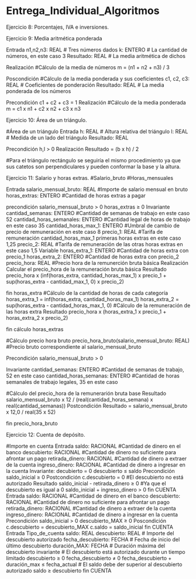 # Entrega_Individual_Algoritmos

Ejercicio 8: Porcentajes, IVA e inversiones.


Ejercicio 9: Media aritmética ponderada

Entrada
  n1,n2,n3: REAL    # Tres números dados
  k: ENTERO         # La cantidad de números, en este caso 3
Resultado: REAL     # La media aritmética de dichos 

Realización
   #Cálculo de la media de números
   m = (n1 + n2 + n3) / 3

Poscondición
   #Cálculo de la media ponderada y sus coeficientes
   c1, c2, c3: REAL  # Coeficientes de ponderación
 Resultado: REAL     # La media ponderada de los números
 
 Precondición
   c1 + c2 + c3 = 1
 Realización
    #Cálculo de la media ponderada
    m = c1 x n1 + c2 x n2 + c3 x n3
   
   
Ejercicio 10: Área de un triángulo.

#Área de un triángulo
Entrada
   h: REAL  # Altura relativa del triángulo
   l: REAL  # Medida de un lado del triángulo
Resultado: REAL

Precondición
   h,l > 0
Realización
   Resultado = (b x h) / 2

#Para el triángulo rectángulo se seguiría el mismo procedimiento ya que sus catetos son perpendiculares y pueden conformar la base y la altura.

Ejercicio 11: Salario y horas extras.
#Salario_bruto
#Horas_mensuales

Entrada
   salario_mensual_bruto: REAL #Importe de salario mensual en bruto
   horas_extras: ENTERO #Cantidad de horas extras a pagar

precondición
   salario_mensual_bruto > 0
   horas_extras ≥ 0
Invariante
   cantidad_semanas: ENTERO #Cantidad de semanas de trabajo en este caso 52
   cantidad_horas_semanales: ENTERO #Cantidad legal de horas de trabajo en este caso 35
   cantidad_horas_max_1: ENTERO #Umbral de cambio de precio de remuneración en este caso 8
   precio_1: REAL #Tarifa de remuneración cantidad_horas_max_1 primeras horas extras en este caso 1,25
   precio_2: REAL #Tarifa de remuneración de las otras horas extras en este caso 1,5
Variable
   horas_extra_1: ENTERO #Cantidad de horas extra con precio_1
   horas_extra_2: ENTERO #Cantidad de horas extra con precio_2
   precio_hora: REAL #Precio hora de la remunerción bruta básica
Realización
   Calcular el precio_hora de la remuneración bruta básica
Resultado 
   precio_hora x (inf(horas_extra, cantidad_horas_max_1) x precio_1 + sup(horas_extra - cantidad_max_1, 0) x precio_2)

fin horas_extra
#Cálculo de la cantidad de horas de cada categoría
horas_extra_1 = inf(horas_extra, cantidad_horas_max_1)
horas_extra_2 = sup(horas_extra - cantidad_horas_max_1, 0)
#Cálculo de la remuneración de las horas extra
Resultado
   precio_hora x (horas_extra_1 x precio_1 + horas_extra_2 x precio_2)

fin cálculo horas_extras

#Cálculo precio hora bruto
precio_hora_bruto(salario_mensual_bruto: REAL) #Precio bruto correspondiente al salario_mensual_bruto

Precondición
    salario_mensual_bruto > 0

Invariante
    cantidad_semanas: ENTERO #Cantidad de semanas de trabajo, 52 en este caso
    cantidad_horas_semanas: ENTERO #Cantidad de horas semanales de trabajo legales, 35 en este caso

#Cálculo del precio_hora de la remunerarión bruta base
Resultado
   salario_mensual_bruto x 12 / (real(cantidad_horas_semana) x real(cantidad_semanas))
Postcondición
  Resultado = salario_mensual_bruto x 12,0 / real(35 x 52)

fin precio_hora_bruto


Ejercicio 12: Cuenta de depósito.

#Importe en cuenta
Entrada
   saldo: RACIONAL  #Cantidad de dinero en el banco
   descubierto: RACIONAL  #Cantidad de dinero no suficiente para afrontar un pago
   retirada_dinero: RACIONAL #Cantidad de dinero a extraer de la cuenta
   ingreso_dinero: RACIONAL #Cantidad de dinero a ingresar en la cuenta
Invariante:
   decubierto = 0
   descubierto ≤ saldo
Precondición
   saldo_inicial ≥ 0
Postcondición 
   c.descubierto = 0 #El descubierto no está autorizado
Resultado
   saldo_inicial - retirada_dinero ≥ 0 #Ya que el descubierto es igual a 0
   saldo_inicial + ingreso_dinero > 0
fin CUENTA
Entrada
   saldo: RACIONAL  #Cantidad de dinero en el banco
   descubierto: RACIONAL  #Cantidad de dinero no suficiente para afrontar un pago
   retirada_dinero: RACIONAL #Cantidad de dinero a extraer de la cuenta
   ingreso_dinero: RACIONAL #Cantidad de dinero a ingresar en la cuenta
Precondición
   saldo_inicial > 0
   descubierto_MAX ≥ 0
Poscondición
   c.descubierto = descubierto_MAX
   c.saldo = saldo_inicial
fin CUENTA
Entrada
   Tipo_de_cuenta
    saldo: REAL 
    descubierto: REAL # Importe del descubierto autorizado
    fecha_descubierto: FECHA # Fecha de inicio del último descubierto
    duración_MAX: FECHA # Duración máxima del descubierto
    invariante
        # El descubierto está autorizado durante un tiempo limitado
        descubierto ≥ 0
        fecha_descubierto ≠ 0
        fecha_descubierto + duración_max ≤ fecha_actual
        # El saldo debe der superior al descubierto autorizado
        saldo ≥ descubierto
fin CUENTA
